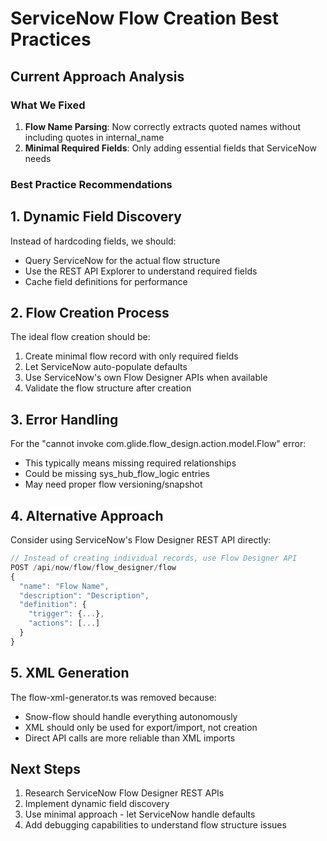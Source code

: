 # ServiceNow Flow Creation Best Practices

## Current Approach Analysis

### What We Fixed
1. **Flow Name Parsing**: Now correctly extracts quoted names without including quotes in internal_name
2. **Minimal Required Fields**: Only adding essential fields that ServiceNow needs

### Best Practice Recommendations

## 1. Dynamic Field Discovery
Instead of hardcoding fields, we should:
- Query ServiceNow for the actual flow structure
- Use the REST API Explorer to understand required fields
- Cache field definitions for performance

## 2. Flow Creation Process
The ideal flow creation should be:
1. Create minimal flow record with only required fields
2. Let ServiceNow auto-populate defaults
3. Use ServiceNow's own Flow Designer APIs when available
4. Validate the flow structure after creation

## 3. Error Handling
For the "cannot invoke com.glide.flow_design.action.model.Flow" error:
- This typically means missing required relationships
- Could be missing sys_hub_flow_logic entries
- May need proper flow versioning/snapshot

## 4. Alternative Approach
Consider using ServiceNow's Flow Designer REST API directly:
```javascript
// Instead of creating individual records, use Flow Designer API
POST /api/now/flow/flow_designer/flow
{
  "name": "Flow Name",
  "description": "Description",
  "definition": {
    "trigger": {...},
    "actions": [...]
  }
}
```

## 5. XML Generation
The flow-xml-generator.ts was removed because:
- Snow-flow should handle everything autonomously
- XML should only be used for export/import, not creation
- Direct API calls are more reliable than XML imports

## Next Steps
1. Research ServiceNow Flow Designer REST APIs
2. Implement dynamic field discovery
3. Use minimal approach - let ServiceNow handle defaults
4. Add debugging capabilities to understand flow structure issues